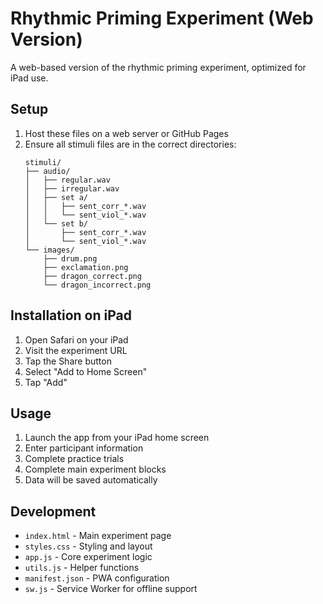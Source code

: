 # Rhythmic Priming Experiment (Web Version)

A web-based version of the rhythmic priming experiment, optimized for iPad use.

## Setup

1. Host these files on a web server or GitHub Pages
2. Ensure all stimuli files are in the correct directories:
   ```
   stimuli/
   ├── audio/
   │   ├── regular.wav
   │   ├── irregular.wav
   │   ├── set a/
   │   │   ├── sent_corr_*.wav
   │   │   └── sent_viol_*.wav
   │   └── set b/
   │       ├── sent_corr_*.wav
   │       └── sent_viol_*.wav
   └── images/
       ├── drum.png
       ├── exclamation.png
       ├── dragon_correct.png
       └── dragon_incorrect.png
   ```

## Installation on iPad

1. Open Safari on your iPad
2. Visit the experiment URL
3. Tap the Share button
4. Select "Add to Home Screen"
5. Tap "Add"

## Usage

1. Launch the app from your iPad home screen
2. Enter participant information
3. Complete practice trials
4. Complete main experiment blocks
5. Data will be saved automatically

## Development

- `index.html` - Main experiment page
- `styles.css` - Styling and layout
- `app.js` - Core experiment logic
- `utils.js` - Helper functions
- `manifest.json` - PWA configuration
- `sw.js` - Service Worker for offline support 